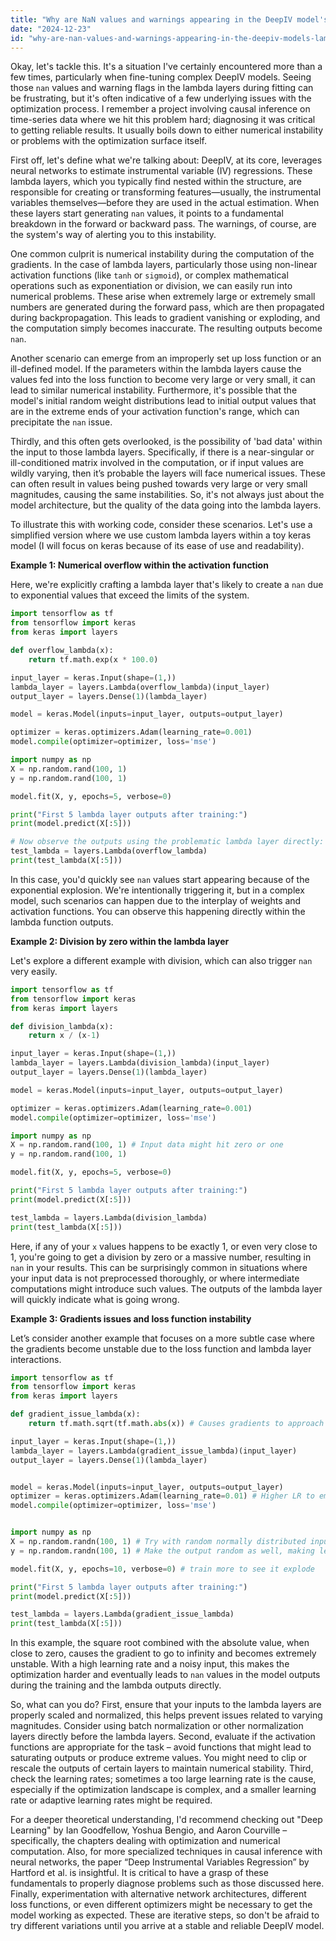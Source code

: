 ```yaml
---
title: "Why are NaN values and warnings appearing in the DeepIV model's lambda layers during fitting?"
date: "2024-12-23"
id: "why-are-nan-values-and-warnings-appearing-in-the-deepiv-models-lambda-layers-during-fitting"
---
```


Okay, let's tackle this. It's a situation I've certainly encountered more than a few times, particularly when fine-tuning complex DeepIV models. Seeing those `nan` values and warning flags in the lambda layers during fitting can be frustrating, but it's often indicative of a few underlying issues with the optimization process. I remember a project involving causal inference on time-series data where we hit this problem hard; diagnosing it was critical to getting reliable results. It usually boils down to either numerical instability or problems with the optimization surface itself.

First off, let's define what we're talking about: DeepIV, at its core, leverages neural networks to estimate instrumental variable (IV) regressions. These lambda layers, which you typically find nested within the structure, are responsible for creating or transforming features—usually, the instrumental variables themselves—before they are used in the actual estimation. When these layers start generating `nan` values, it points to a fundamental breakdown in the forward or backward pass. The warnings, of course, are the system's way of alerting you to this instability.

One common culprit is numerical instability during the computation of the gradients. In the case of lambda layers, particularly those using non-linear activation functions (like `tanh` or `sigmoid`), or complex mathematical operations such as exponentiation or division, we can easily run into numerical problems. These arise when extremely large or extremely small numbers are generated during the forward pass, which are then propagated during backpropagation. This leads to gradient vanishing or exploding, and the computation simply becomes inaccurate. The resulting outputs become `nan`.

Another scenario can emerge from an improperly set up loss function or an ill-defined model. If the parameters within the lambda layers cause the values fed into the loss function to become very large or very small, it can lead to similar numerical instability. Furthermore, it's possible that the model's initial random weight distributions lead to initial output values that are in the extreme ends of your activation function's range, which can precipitate the `nan` issue.

Thirdly, and this often gets overlooked, is the possibility of 'bad data' within the input to those lambda layers. Specifically, if there is a near-singular or ill-conditioned matrix involved in the computation, or if input values are wildly varying, then it’s probable the layers will face numerical issues. These can often result in values being pushed towards very large or very small magnitudes, causing the same instabilities. So, it's not always just about the model architecture, but the quality of the data going into the lambda layers.

To illustrate this with working code, consider these scenarios. Let's use a simplified version where we use custom lambda layers within a toy keras model (I will focus on keras because of its ease of use and readability).

**Example 1: Numerical overflow within the activation function**

Here, we're explicitly crafting a lambda layer that's likely to create a `nan` due to exponential values that exceed the limits of the system.

```python
import tensorflow as tf
from tensorflow import keras
from keras import layers

def overflow_lambda(x):
    return tf.math.exp(x * 100.0)

input_layer = keras.Input(shape=(1,))
lambda_layer = layers.Lambda(overflow_lambda)(input_layer)
output_layer = layers.Dense(1)(lambda_layer)

model = keras.Model(inputs=input_layer, outputs=output_layer)

optimizer = keras.optimizers.Adam(learning_rate=0.001)
model.compile(optimizer=optimizer, loss='mse')

import numpy as np
X = np.random.rand(100, 1)
y = np.random.rand(100, 1)

model.fit(X, y, epochs=5, verbose=0)

print("First 5 lambda layer outputs after training:")
print(model.predict(X[:5]))

# Now observe the outputs using the problematic lambda layer directly:
test_lambda = layers.Lambda(overflow_lambda)
print(test_lambda(X[:5]))
```

In this case, you'd quickly see `nan` values start appearing because of the exponential explosion. We're intentionally triggering it, but in a complex model, such scenarios can happen due to the interplay of weights and activation functions. You can observe this happening directly within the lambda function outputs.

**Example 2: Division by zero within the lambda layer**

Let's explore a different example with division, which can also trigger `nan` very easily.

```python
import tensorflow as tf
from tensorflow import keras
from keras import layers

def division_lambda(x):
    return x / (x-1)

input_layer = keras.Input(shape=(1,))
lambda_layer = layers.Lambda(division_lambda)(input_layer)
output_layer = layers.Dense(1)(lambda_layer)

model = keras.Model(inputs=input_layer, outputs=output_layer)

optimizer = keras.optimizers.Adam(learning_rate=0.001)
model.compile(optimizer=optimizer, loss='mse')

import numpy as np
X = np.random.rand(100, 1) # Input data might hit zero or one
y = np.random.rand(100, 1)

model.fit(X, y, epochs=5, verbose=0)

print("First 5 lambda layer outputs after training:")
print(model.predict(X[:5]))

test_lambda = layers.Lambda(division_lambda)
print(test_lambda(X[:5]))

```

Here, if any of your `x` values happens to be exactly 1, or even very close to 1, you're going to get a division by zero or a massive number, resulting in `nan` in your results. This can be surprisingly common in situations where your input data is not preprocessed thoroughly, or where intermediate computations might introduce such values. The outputs of the lambda layer will quickly indicate what is going wrong.

**Example 3: Gradients issues and loss function instability**

Let’s consider another example that focuses on a more subtle case where the gradients become unstable due to the loss function and lambda layer interactions.

```python
import tensorflow as tf
from tensorflow import keras
from keras import layers

def gradient_issue_lambda(x):
    return tf.math.sqrt(tf.math.abs(x)) # Causes gradients to approach inf in some areas

input_layer = keras.Input(shape=(1,))
lambda_layer = layers.Lambda(gradient_issue_lambda)(input_layer)
output_layer = layers.Dense(1)(lambda_layer)


model = keras.Model(inputs=input_layer, outputs=output_layer)
optimizer = keras.optimizers.Adam(learning_rate=0.01) # Higher LR to emphasize the problem
model.compile(optimizer=optimizer, loss='mse')


import numpy as np
X = np.random.randn(100, 1) # Try with random normally distributed input
y = np.random.randn(100, 1) # Make the output random as well, making learning harder

model.fit(X, y, epochs=10, verbose=0) # train more to see it explode

print("First 5 lambda layer outputs after training:")
print(model.predict(X[:5]))

test_lambda = layers.Lambda(gradient_issue_lambda)
print(test_lambda(X[:5]))


```

In this example, the square root combined with the absolute value, when close to zero, causes the gradient to go to infinity and becomes extremely unstable. With a high learning rate and a noisy input, this makes the optimization harder and eventually leads to `nan` values in the model outputs during the training and the lambda outputs directly.

So, what can you do? First, ensure that your inputs to the lambda layers are properly scaled and normalized, this helps prevent issues related to varying magnitudes. Consider using batch normalization or other normalization layers directly before the lambda layers. Second, evaluate if the activation functions are appropriate for the task – avoid functions that might lead to saturating outputs or produce extreme values. You might need to clip or rescale the outputs of certain layers to maintain numerical stability. Third, check the learning rates; sometimes a too large learning rate is the cause, especially if the optimization landscape is complex, and a smaller learning rate or adaptive learning rates might be required.

For a deeper theoretical understanding, I'd recommend checking out "Deep Learning" by Ian Goodfellow, Yoshua Bengio, and Aaron Courville – specifically, the chapters dealing with optimization and numerical computation. Also, for more specialized techniques in causal inference with neural networks, the paper “Deep Instrumental Variables Regression” by Hartford et al. is insightful. It is critical to have a grasp of these fundamentals to properly diagnose problems such as those discussed here. Finally, experimentation with alternative network architectures, different loss functions, or even different optimizers might be necessary to get the model working as expected. These are iterative steps, so don't be afraid to try different variations until you arrive at a stable and reliable DeepIV model.
